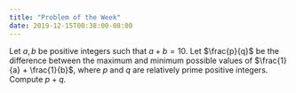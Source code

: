 ```yaml
---
title: "Problem of the Week"
date: 2019-12-15T00:38:00-08:00
---
```


Let $a, b$ be positive integers such that $a + b = 10$. Let $\frac{p}{q}$ be the difference between the maximum and minimum possible values of $\frac{1}{a} + \frac{1}{b}$, where $p$ and $q$ are relatively prime positive integers. Compute $p + q$.

<!-- - Use the blog style
- Grab the latest one and put it in This week's
- Grab the second latest one and put it in Last week's
- Show sources for only old ones -->